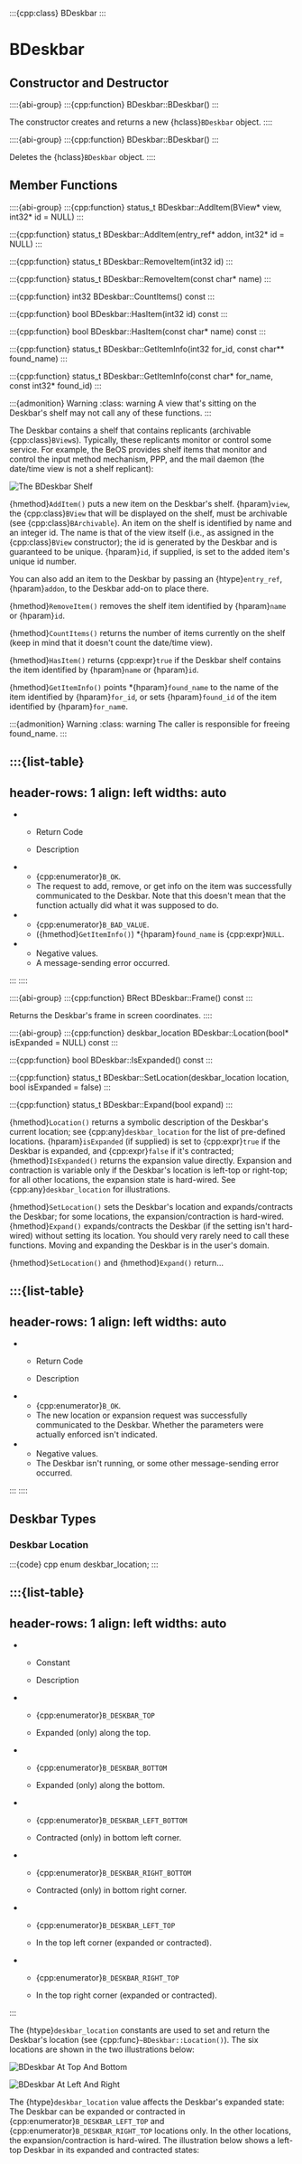 :::{cpp:class} BDeskbar
:::

# BDeskbar

## Constructor and Destructor

::::{abi-group}
:::{cpp:function} BDeskbar::BDeskbar()
:::

The constructor creates and returns a new {hclass}`BDeskbar` object.
::::

::::{abi-group}
:::{cpp:function} BDeskbar::BDeskbar()
:::

Deletes the {hclass}`BDeskbar` object.
::::

## Member Functions

::::{abi-group}
:::{cpp:function} status_t BDeskbar::AddItem(BView* view, int32* id = NULL)
:::

:::{cpp:function} status_t BDeskbar::AddItem(entry_ref* addon, int32* id = NULL)
:::

:::{cpp:function} status_t BDeskbar::RemoveItem(int32 id)
:::

:::{cpp:function} status_t BDeskbar::RemoveItem(const char* name)
:::

:::{cpp:function} int32 BDeskbar::CountItems() const
:::

:::{cpp:function} bool BDeskbar::HasItem(int32 id) const
:::

:::{cpp:function} bool BDeskbar::HasItem(const char* name) const
:::

:::{cpp:function} status_t BDeskbar::GetItemInfo(int32 for_id, const char** found_name)
:::

:::{cpp:function} status_t BDeskbar::GetItemInfo(const char* for_name, const int32* found_id)
:::

:::{admonition} Warning
:class: warning
A view that's sitting on the Deskbar's shelf may not call any of these
functions.
:::

The Deskbar contains a shelf that contains replicants (archivable
{cpp:class}`BView`s). Typically, these replicants monitor or control some
service. For example, the BeOS provides shelf items that monitor and
control the input method mechanism, PPP, and the mail daemon (the date/time
view is not a shelf replicant):

![The BDeskbar Shelf](./_static/images/Shelf.png)

{hmethod}`AddItem()` puts a new item on the Deskbar's shelf.
{hparam}`view`, the {cpp:class}`BView` that will be displayed on the shelf,
must be archivable (see {cpp:class}`BArchivable`). An item on the shelf is
identified by name and an integer id. The name is that of the view itself
(i.e., as assigned in the {cpp:class}`BView` constructor); the id is
generated by the Deskbar and is guaranteed to be unique. {hparam}`id`, if
supplied, is set to the added item's unique id number.

You can also add an item to the Deskbar by passing an {htype}`entry_ref`,
{hparam}`addon`, to the Deskbar add-on to place there.

{hmethod}`RemoveItem()` removes the shelf item identified by {hparam}`name`
or {hparam}`id`.

{hmethod}`CountItems()` returns the number of items currently on the shelf
(keep in mind that it doesn't count the date/time view).

{hmethod}`HasItem()` returns {cpp:expr}`true` if the Deskbar shelf contains
the item identified by {hparam}`name` or {hparam}`id`.

{hmethod}`GetItemInfo()` points *{hparam}`found_name` to the name of the
item identified by {hparam}`for_id`, or sets {hparam}`found_id` of the item
identified by {hparam}`for_nam`e.

:::{admonition} Warning
:class: warning
The caller is responsible for freeing found_name.
:::

:::{list-table}
---
header-rows: 1
align: left
widths: auto
---
-
	- Return Code

	- Description

-
	- {cpp:enumerator}`B_OK`.
	- The request to add, remove, or get info on the item was successfully
		communicated to the Deskbar. Note that this doesn't mean that the function
		actually did what it was supposed to do.
-
	- {cpp:enumerator}`B_BAD_VALUE`.
	- ({hmethod}`GetItemInfo()`) *{hparam}`found_name` is {cpp:expr}`NULL`.
-
	- Negative values.
	- A message-sending error occurred.

:::
::::

::::{abi-group}
:::{cpp:function} BRect BDeskbar::Frame() const
:::

Returns the Deskbar's frame in screen coordinates.
::::

::::{abi-group}
:::{cpp:function} deskbar_location BDeskbar::Location(bool* isExpanded = NULL) const
:::

:::{cpp:function} bool BDeskbar::IsExpanded() const
:::

:::{cpp:function} status_t BDeskbar::SetLocation(deskbar_location location, bool isExpanded = false)
:::

:::{cpp:function} status_t BDeskbar::Expand(bool expand)
:::

{hmethod}`Location()` returns a symbolic description of the Deskbar's
current location; see {cpp:any}`deskbar_location` for the list of
pre-defined locations. {hparam}`isExpanded` (if supplied) is set to
{cpp:expr}`true` if the Deskbar is expanded, and {cpp:expr}`false` if it's
contracted; {hmethod}`IsExpanded()` returns the expansion value directly.
Expansion and contraction is variable only if the Deskbar's location is
left-top or right-top; for all other locations, the expansion state is
hard-wired. See {cpp:any}`deskbar_location` for illustrations.

{hmethod}`SetLocation()` sets the Deskbar's location and expands/contracts
the Deskbar; for some locations, the expansion/contraction is hard-wired.
{hmethod}`Expand()` expands/contracts the Deskbar (if the setting isn't
hard-wired) without setting its location. You should very rarely need to
call these functions. Moving and expanding the Deskbar is in the user's
domain.

{hmethod}`SetLocation()` and {hmethod}`Expand()` return…

:::{list-table}
---
header-rows: 1
align: left
widths: auto
---
-
	- Return Code

	- Description

-
	- {cpp:enumerator}`B_OK`.
	- The new location or expansion request was successfully communicated to the
		Deskbar. Whether the parameters were actually enforced isn't indicated.
-
	- Negative values.
	- The Deskbar isn't running, or some other message-sending error occurred.

:::
::::

## Deskbar Types

### Deskbar Location

:::{code} cpp
enum deskbar_location;
:::

:::{list-table}
---
header-rows: 1
align: left
widths: auto
---
-
	- Constant

	- Description

-
	- {cpp:enumerator}`B_DESKBAR_TOP`

	- Expanded (only) along the top.

-
	- {cpp:enumerator}`B_DESKBAR_BOTTOM`

	- Expanded (only) along the bottom.

-
	- {cpp:enumerator}`B_DESKBAR_LEFT_BOTTOM`

	- Contracted (only) in bottom left corner.

-
	- {cpp:enumerator}`B_DESKBAR_RIGHT_BOTTOM`

	- Contracted (only) in bottom right corner.

-
	- {cpp:enumerator}`B_DESKBAR_LEFT_TOP`

	- In the top left corner (expanded or contracted).

-
	- {cpp:enumerator}`B_DESKBAR_RIGHT_TOP`

	- In the top right corner (expanded or contracted).


:::

The {htype}`deskbar_location` constants are used to set and return the
Deskbar's location (see {cpp:func}`~BDeskbar::Location()`). The six
locations are shown in the two illustrations below:

![BDeskbar At Top And Bottom](./_static/images/TopBottom.png)

![BDeskbar At Left And Right](./_static/images/Corners.png)

The {htype}`deskbar_location` value affects the Deskbar's expanded state:
The Deskbar can be expanded or contracted in
{cpp:enumerator}`B_DESKBAR_LEFT_TOP` and
{cpp:enumerator}`B_DESKBAR_RIGHT_TOP` locations only. In the other
locations, the expansion/contraction is hard-wired. The illustration below
shows a left-top Deskbar in its expanded and contracted states:


